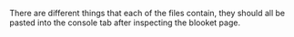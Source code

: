 There are different things that each of the files contain, they should all be pasted into the console tab after inspecting the blooket page.
   
   

